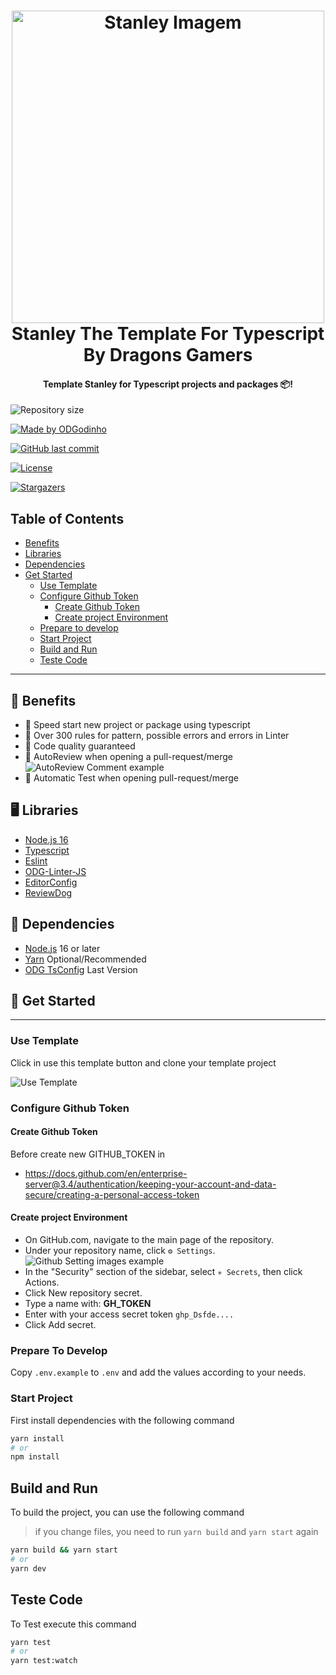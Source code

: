 <h1 align="center">
    <a href="https://github.com/ODGodinho">
        <img
            src="https://raw.githubusercontent.com/ODGodinho/Stanley-TheTemplate/main/public/images/Stanley.jpg"
            alt="Stanley Imagem" width="500"
        />
    </a>
    <br />
    Stanley The Template For Typescript By Dragons Gamers
    <br />
</h1>

<h4 align="center">Template Stanley for Typescript projects and packages 📦!</h4>

<p align="center">

![Repository size](https://img.shields.io/github/repo-size/ODGodinho/Stanley-TheTemplate-Typescript)

[![Made by ODGodinho](https://img.shields.io/badge/made%20by-ODGodinho-%2304D361)](https://www.linkedin.com/in/victor-alves-odgodinho/)

[![GitHub last commit](https://img.shields.io/github/last-commit/ODGodinho/Stanley-TheTemplate-Typescript)](https://github.com/ODGodinho/Stanley-TheTemplate-Typescript/commits/master)

[![License](https://img.shields.io/badge/license-MIT-brightgreen)](https://opensource.org/licenses/MIT)

[![Stargazers](https://img.shields.io/github/stars/ODGodinho/Stanley-TheTemplate-Typescript?style=social)](https://github.com/ODGodinho/Stanley-TheTemplate-Typescript/stargazers)

</p>

## Table of Contents

- [Benefits](#-benefits)
- [Libraries](#-libraries)
- [Dependencies](#-dependencies)
- [Get Started](#-get-started)
  - [Use Template](#use-template)
  - [Configure Github Token](#configure-github-token)
    - [Create Github Token](#create-github-token)
    - [Create project Environment](#create-project-environment)
  - [Prepare to develop](#prepare-to-develop)
  - [Start Project](#start-project)
  - [Build and Run](#build-and-run)
  - [Teste Code](#teste-code)

---

## 🎇 Benefits

- 🚀 Speed start new project or package using typescript
- 🚨 Over 300 rules for pattern, possible errors and errors in Linter
- 🎇 Code quality guaranteed
- 📢 AutoReview when opening a pull-request/merge
    ![AutoReview Comment example](https://user-images.githubusercontent.com/3797062/97085944-87233a80-165b-11eb-94a8-0a47d5e24905.png)
- 🧪 Automatic Test when opening pull-request/merge

## 🖥 Libraries

- [Node.js 16](https://nodejs.org/?n=dragonsgamers)
- [Typescript](https://www.typescriptlang.org/?n=dragonsgamers)
- [Eslint](https://eslint.org/?n=dragonsgamers)
- [ODG-Linter-JS](https://github.com/ODGodinho/ODG-Linter-Js?n=dragonsgamers)
- [EditorConfig](https://editorconfig.org/?n=dragonsgamers)
- [ReviewDog](https://github.com/reviewdog/action-eslint)

## 📁 Dependencies

- [Node.js](https://nodejs.org) 16 or later
- [Yarn](https://yarnpkg.com/) Optional/Recommended
- [ODG TsConfig](https://github.com/ODGodinho/tsconfig) Last Version

## 🎇 Get Started

---

### Use Template

Click in use this template button and clone your template project

![Use Template](https://raw.githubusercontent.com/ODGodinho/Stanley-TheTemplate/main/public/images/UseTemplate.png)

### Configure Github Token

#### Create Github Token

Before create new GITHUB_TOKEN in

- <https://docs.github.com/en/enterprise-server@3.4/authentication/keeping-your-account-and-data-secure/creating-a-personal-access-token>

#### Create project Environment

- On GitHub.com, navigate to the main page of the repository.
- Under your repository name, click `⚙️ Settings`.
![Github Setting images example](https://docs.github.com/assets/cb-27528/images/help/repository/repo-actions-settings.png)
- In the "Security" section of the sidebar, select `✳️ Secrets`, then click Actions.
- Click New repository secret.
- Type a name with: **GH_TOKEN**
- Enter with your access secret token `ghp_Dsfde....`
- Click Add secret.

### Prepare To Develop

Copy `.env.example` to `.env` and add the values according to your needs.

### Start Project

First install dependencies with the following command

```bash
yarn install
# or
npm install
```

## Build and Run

To build the project, you can use the following command

> if you change files, you need to run `yarn build` and `yarn start` again

```bash
yarn build && yarn start
# or
yarn dev
```

## Teste Code

To Test execute this command

```bash
yarn test
# or
yarn test:watch
```

